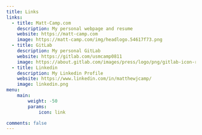 ```yaml
---
title: Links
links:
  - title: Matt-Camp.com
    description: My personal webpage and resume
    website: https://matt-camp.com
    image: https://matt-camp.com/img/headlogo.54617f73.png
  - title: GitLab
    description: My personal GitLab
    website: https://gitlab.com/usmcamp0811
    image: https://about.gitlab.com/images/press/logo/png/gitlab-icon-rgb.png
  - title: Linkedin
    description: My Linkedin Profile
    website: https://www.linkedin.com/in/matthewjcamp/
    image: linkedin.png
menu:
    main: 
        weight: -50
        params:
            icon: link

comments: false
---
```


